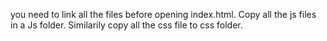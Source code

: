 you need to link all the files before opening index.html.
Copy all the js files in a Js folder.
Similarily copy all the css file to css folder.


